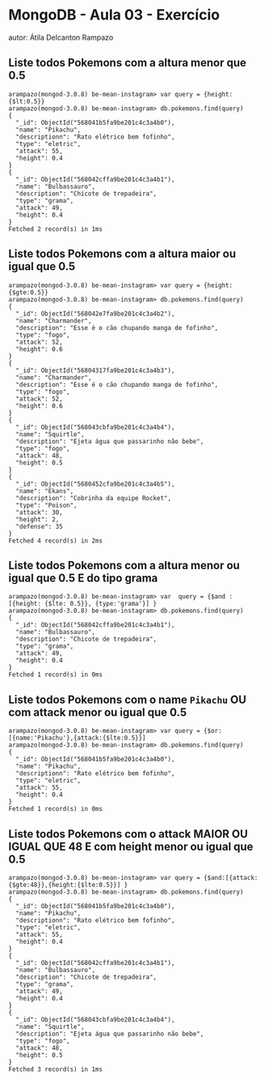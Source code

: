 # MongoDB - Aula 03 - Exercício
autor: Átila Delcanton Rampazo

## Liste todos Pokemons com a altura **menor que** 0.5
```
arampazo(mongod-3.0.8) be-mean-instagram> var query = {height:{$lt:0.5}}
arampazo(mongod-3.0.8) be-mean-instagram> db.pokemons.find(query)
{
  "_id": ObjectId("568041b5fa9be201c4c3a4b0"),
  "name": "Pikachu",
  "descriptionn": "Rato elétrico bem fofinho",
  "type": "eletric",
  "attack": 55,
  "height": 0.4
}
{
  "_id": ObjectId("568042cffa9be201c4c3a4b1"),
  "name": "Bulbassauro",
  "description": "Chicote de trepadeira",
  "type": "grama",
  "attack": 49,
  "height": 0.4
}
Fetched 2 record(s) in 1ms
```

## Liste todos Pokemons com a altura **maior ou igual que** 0.5
```
arampazo(mongod-3.0.8) be-mean-instagram> var query = {height:{$gte:0.5}}
arampazo(mongod-3.0.8) be-mean-instagram> db.pokemons.find(query)
{
  "_id": ObjectId("568042e7fa9be201c4c3a4b2"),
  "name": "Charmander",
  "description": "Esse é o cão chupando manga de fofinho",
  "type": "fogo",
  "attack": 52,
  "height": 0.6
}
{
  "_id": ObjectId("56804317fa9be201c4c3a4b3"),
  "name": "Charmander",
  "description": "Esse é o cão chupando manga de fofinho",
  "type": "fogo",
  "attack": 52,
  "height": 0.6
}
{
  "_id": ObjectId("568043cbfa9be201c4c3a4b4"),
  "name": "Squirtle",
  "description": "Ejeta água que passarinho não bebe",
  "type": "fogo",
  "attack": 48,
  "height": 0.5
}
{
  "_id": ObjectId("5680452cfa9be201c4c3a4b5"),
  "name": "Ekans",
  "description": "Cobrinha da equipe Rocket",
  "type": "Poison",
  "attack": 30,
  "height": 2,
  "defense": 35
}
Fetched 4 record(s) in 2ms

```
## Liste todos Pokemons com a altura **menor ou igual que** 0.5 **E** do tipo grama

```
arampazo(mongod-3.0.8) be-mean-instagram> var  query = {$and :[{height: {$lte: 0.5}}, {type:'grama'}] }
arampazo(mongod-3.0.8) be-mean-instagram> db.pokemons.find(query)
{
  "_id": ObjectId("568042cffa9be201c4c3a4b1"),
  "name": "Bulbassauro",
  "description": "Chicote de trepadeira",
  "type": "grama",
  "attack": 49,
  "height": 0.4
}
Fetched 1 record(s) in 0ms
```

## Liste todos Pokemons com o name `Pikachu` **OU** com attack **menor ou igual que** 0.5

```
arampazo(mongod-3.0.8) be-mean-instagram> var query = {$or:[{name:'Pikachu'},{attack:{$lte:0.5}}]
arampazo(mongod-3.0.8) be-mean-instagram> db.pokemons.find(query)
{
  "_id": ObjectId("568041b5fa9be201c4c3a4b0"),
  "name": "Pikachu",
  "descriptionn": "Rato elétrico bem fofinho",
  "type": "eletric",
  "attack": 55,
  "height": 0.4
}
Fetched 1 record(s) in 0ms

```

## Liste todos Pokemons com o attack **MAIOR OU IGUAL QUE** 48 **E** com  height **menor ou igual que**  0.5

```
arampazo(mongod-3.0.8) be-mean-instagram> var query = {$and:[{attack:{$gte:48}},{height:{$lte:0.5}}] }
arampazo(mongod-3.0.8) be-mean-instagram> db.pokemons.find(query)
{
  "_id": ObjectId("568041b5fa9be201c4c3a4b0"),
  "name": "Pikachu",
  "descriptionn": "Rato elétrico bem fofinho",
  "type": "eletric",
  "attack": 55,
  "height": 0.4
}
{
  "_id": ObjectId("568042cffa9be201c4c3a4b1"),
  "name": "Bulbassauro",
  "description": "Chicote de trepadeira",
  "type": "grama",
  "attack": 49,
  "height": 0.4
}
{
  "_id": ObjectId("568043cbfa9be201c4c3a4b4"),
  "name": "Squirtle",
  "description": "Ejeta água que passarinho não bebe",
  "type": "fogo",
  "attack": 48,
  "height": 0.5
}
Fetched 3 record(s) in 1ms

```
